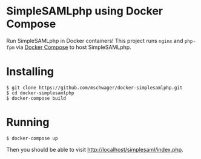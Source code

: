 # SimpleSAMLphp using Docker Compose

Run SimpleSAMLphp in Docker containers! This project runs `nginx` and `php-fpm`
via [Docker Compose](https://docs.docker.com/compose/) to host SimpleSAMLphp.

# Installing

```
$ git clone https://github.com/mschwager/docker-simplesamlphp.git
$ cd docker-simplesamlphp
$ docker-compose build
```

# Running

```
$ docker-compose up
```

Then you should be able to visit [http://localhost/simplesaml/index.php](http://localhost/simplesaml/index.php).
